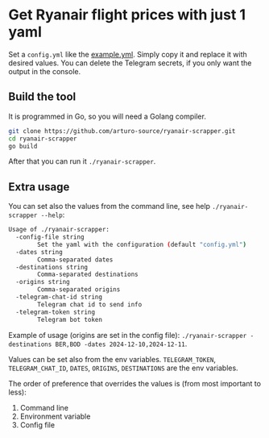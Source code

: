 # Get Ryanair flight prices with just 1 yaml

Set a `config.yml` like the [example.yml](blob/main/example.yml). Simply copy it and replace it with desired values. You can delete the Telegram secrets, if you only want the output in the console.

## Build the tool

It is programmed in Go, so you will need a Golang compiler.

```sh
git clone https://github.com/arturo-source/ryanair-scrapper.git
cd ryanair-scrapper
go build
```

After that you can run it `./ryanair-scrapper`.

## Extra usage

You can set also the values from the command line, see help `./ryanair-scrapper --help`:

```sh
Usage of ./ryanair-scrapper:
  -config-file string
        Set the yaml with the configuration (default "config.yml")
  -dates string
        Comma-separated dates
  -destinations string
        Comma-separated destinations
  -origins string
        Comma-separated origins
  -telegram-chat-id string
        Telegram chat id to send info
  -telegram-token string
        Telegram bot token
```

Example of usage (origins are set in the config file): `./ryanair-scrapper -destinations BER,BOD -dates 2024-12-10,2024-12-11`.

Values can be set also from the env variables. `TELEGRAM_TOKEN`, `TELEGRAM_CHAT_ID`, `DATES`, `ORIGINS`, `DESTINATIONS` are the env variables.

The order of preference that overrides the values is (from most important to less):

1. Command line
2. Environment variable
3. Config file
